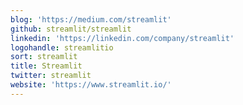 ```yaml
---
blog: 'https://medium.com/streamlit'
github: streamlit/streamlit
linkedin: 'https://linkedin.com/company/streamlit'
logohandle: streamlitio
sort: streamlit
title: Streamlit
twitter: streamlit
website: 'https://www.streamlit.io/'
---
```

